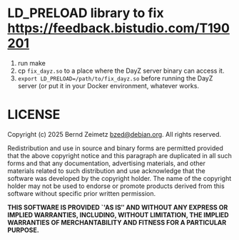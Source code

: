 # LD_PRELOAD library to fix https://feedback.bistudio.com/T190201

1. run make
2. cp `fix_dayz.so` to a place where the DayZ server binary can access it.
3. `export LD_PRELOAD=/path/to/fix_dayz.so` before running the DayZ server (or put it in your Docker environment, whatever works.

# LICENSE
Copyright (c) 2025 Bernd Zeimetz <bzed@debian.org>. All rights reserved.

Redistribution and use in source and binary forms are permitted
provided that the above copyright notice and this paragraph are
duplicated in all such forms and that any documentation,
advertising materials, and other materials related to such 
distribution and use acknowledge that the software was developed 
by the copyright holder. The name of the copyright holder may
not be used to endorse or promote products derived from this
software without specific prior written permission.

**THIS SOFTWARE IS PROVIDED `'AS IS″ AND WITHOUT ANY EXPRESS OR 
IMPLIED WARRANTIES, INCLUDING, WITHOUT LIMITATION, THE IMPLIED 
WARRANTIES OF MERCHANTABILITY AND FITNESS FOR A PARTICULAR PURPOSE.**

